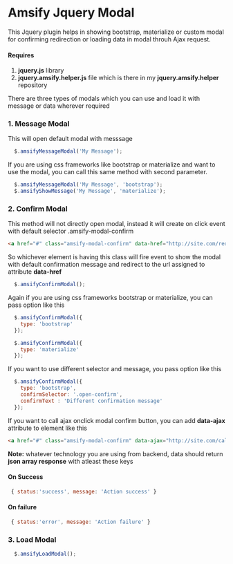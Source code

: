 # Amsify Jquery Modal 
This Jquery plugin helps in showing bootstrap, materialize or custom modal for confirming redirection or loading data in modal throuh Ajax request.

#### Requires
1. **jquery.js** library
2. **jquery.amsify.helper.js** file which is there in my **jquery.amsify.helper** repository


There are three types of modals which you can use and load it with message or data wherever required
### 1. Message Modal
This will open default modal with messsage
```js
  $.amsifyMessageModal('My Message');
```
If you are using css frameworks like bootstrap or materialize and want to use the modal, you can call this same method with second parameter.
```js
  $.amsifyMessageModal('My Message', 'bootstrap');
  $.amsifyShowMessage('My Message', 'materialize');
```

### 2. Confirm Modal
This method will not directly open modal, instead it will create on click event with default selector .amsify-modal-confirm
```html
<a href="#" class="amsify-modal-confirm" data-href="http://site.com/redirect"></a>
```
So whichever element is having this class will fire event to show the modal with default confirmation message and redirect to the url assigned to attribute **data-href**
```js
  $.amsifyConfirmModal();
```
Again if you are using css frameworks bootstrap or materialize, you can pass option like this
```js
  $.amsifyConfirmModal({
    type: 'bootstrap'
  });
```
```js
  $.amsifyConfirmModal({
    type: 'materialize'
  });
```
If you want to use different selector and message, you pass option like this
```js
  $.amsifyConfirmModal({
    type: 'bootstrap',
    confirmSelector: '.open-confirm',
    confirmText : 'Different confirmation message'
  });
```
If you want to call ajax onclick modal confirm button, you can add **data-ajax** attribute to element like this
```html
<a href="#" class="amsify-modal-confirm" data-ajax="http://site.com/call-ajax"></a>
```
**Note:** whatever technology you are using from backend, data should return **json array response** with atleast these keys
#### On Success
```js
 { status:'success', message: 'Action success' }
```
#### On failure
```js
 { status:'error', message: 'Action failure' }
```

### 3. Load Modal
```js
  $.amsifyLoadModal();
```
